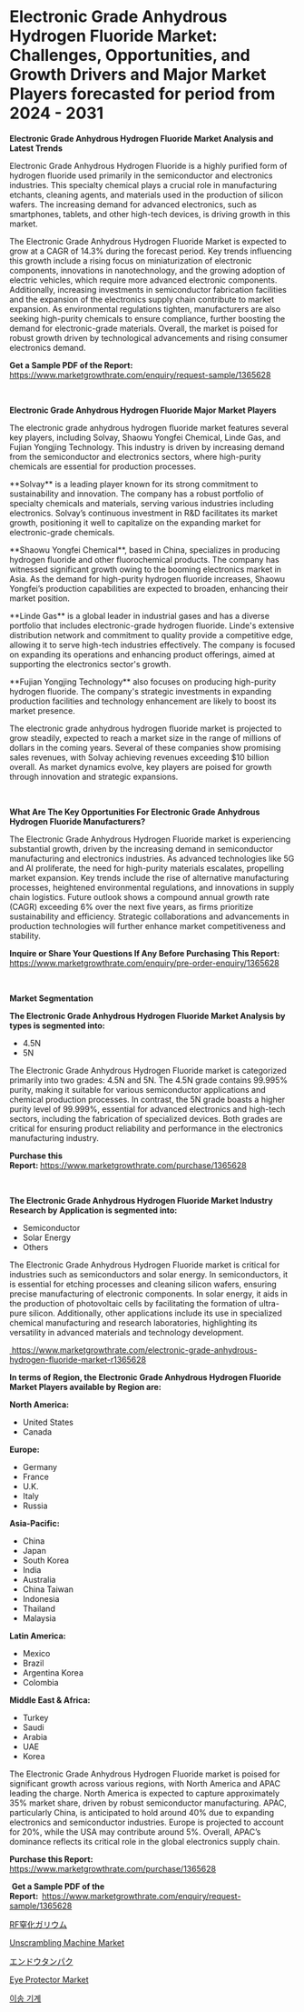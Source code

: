 <p><h1>Electronic Grade Anhydrous Hydrogen Fluoride Market: Challenges, Opportunities, and Growth Drivers and Major Market Players forecasted for period from 2024 - 2031</h1></p><p><strong>Electronic Grade Anhydrous Hydrogen Fluoride Market Analysis and Latest Trends</strong></p>
<p><p>Electronic Grade Anhydrous Hydrogen Fluoride is a highly purified form of hydrogen fluoride used primarily in the semiconductor and electronics industries. This specialty chemical plays a crucial role in manufacturing etchants, cleaning agents, and materials used in the production of silicon wafers. The increasing demand for advanced electronics, such as smartphones, tablets, and other high-tech devices, is driving growth in this market.</p><p>The Electronic Grade Anhydrous Hydrogen Fluoride Market is expected to grow at a CAGR of 14.3% during the forecast period. Key trends influencing this growth include a rising focus on miniaturization of electronic components, innovations in nanotechnology, and the growing adoption of electric vehicles, which require more advanced electronic components. Additionally, increasing investments in semiconductor fabrication facilities and the expansion of the electronics supply chain contribute to market expansion. As environmental regulations tighten, manufacturers are also seeking high-purity chemicals to ensure compliance, further boosting the demand for electronic-grade materials. Overall, the market is poised for robust growth driven by technological advancements and rising consumer electronics demand.</p></p>
<p><strong>Get a Sample PDF of the Report:&nbsp;</strong> <a href="https://www.marketgrowthrate.com/enquiry/request-sample/1365628">https://www.marketgrowthrate.com/enquiry/request-sample/1365628</a></p>
<p>&nbsp;</p>
<p><strong>Electronic Grade Anhydrous Hydrogen Fluoride Major Market Players</strong></p>
<p><p>The electronic grade anhydrous hydrogen fluoride market features several key players, including Solvay, Shaowu Yongfei Chemical, Linde Gas, and Fujian Yongjing Technology. This industry is driven by increasing demand from the semiconductor and electronics sectors, where high-purity chemicals are essential for production processes.</p><p>**Solvay** is a leading player known for its strong commitment to sustainability and innovation. The company has a robust portfolio of specialty chemicals and materials, serving various industries including electronics. Solvay’s continuous investment in R&D facilitates its market growth, positioning it well to capitalize on the expanding market for electronic-grade chemicals.</p><p>**Shaowu Yongfei Chemical**, based in China, specializes in producing hydrogen fluoride and other fluorochemical products. The company has witnessed significant growth owing to the booming electronics market in Asia. As the demand for high-purity hydrogen fluoride increases, Shaowu Yongfei’s production capabilities are expected to broaden, enhancing their market position.</p><p>**Linde Gas** is a global leader in industrial gases and has a diverse portfolio that includes electronic-grade hydrogen fluoride. Linde's extensive distribution network and commitment to quality provide a competitive edge, allowing it to serve high-tech industries effectively. The company is focused on expanding its operations and enhancing product offerings, aimed at supporting the electronics sector's growth.</p><p>**Fujian Yongjing Technology** also focuses on producing high-purity hydrogen fluoride. The company's strategic investments in expanding production facilities and technology enhancement are likely to boost its market presence.</p><p>The electronic grade anhydrous hydrogen fluoride market is projected to grow steadily, expected to reach a market size in the range of millions of dollars in the coming years. Several of these companies show promising sales revenues, with Solvay achieving revenues exceeding $10 billion overall. As market dynamics evolve, key players are poised for growth through innovation and strategic expansions.</p></p>
<p>&nbsp;</p>
<p><strong>What Are The Key Opportunities For Electronic Grade Anhydrous Hydrogen Fluoride Manufacturers?</strong></p>
<p><p>The Electronic Grade Anhydrous Hydrogen Fluoride market is experiencing substantial growth, driven by the increasing demand in semiconductor manufacturing and electronics industries. As advanced technologies like 5G and AI proliferate, the need for high-purity materials escalates, propelling market expansion. Key trends include the rise of alternative manufacturing processes, heightened environmental regulations, and innovations in supply chain logistics. Future outlook shows a compound annual growth rate (CAGR) exceeding 6% over the next five years, as firms prioritize sustainability and efficiency. Strategic collaborations and advancements in production technologies will further enhance market competitiveness and stability.</p></p>
<p><strong>Inquire or Share Your Questions If Any Before Purchasing This Report:</strong> <a href="https://www.marketgrowthrate.com/enquiry/pre-order-enquiry/1365628">https://www.marketgrowthrate.com/enquiry/pre-order-enquiry/1365628</a></p>
<p>&nbsp;</p>
<p><strong>Market Segmentation</strong></p>
<p><strong>The Electronic Grade Anhydrous Hydrogen Fluoride Market Analysis by types is segmented into:</strong></p>
<p><ul><li>4.5N</li><li>5N</li></ul></p>
<p><p>The Electronic Grade Anhydrous Hydrogen Fluoride market is categorized primarily into two grades: 4.5N and 5N. The 4.5N grade contains 99.995% purity, making it suitable for various semiconductor applications and chemical production processes. In contrast, the 5N grade boasts a higher purity level of 99.999%, essential for advanced electronics and high-tech sectors, including the fabrication of specialized devices. Both grades are critical for ensuring product reliability and performance in the electronics manufacturing industry.</p></p>
<p><strong>Purchase this Report:&nbsp;</strong><a href="https://www.marketgrowthrate.com/purchase/1365628">https://www.marketgrowthrate.com/purchase/1365628</a></p>
<p>&nbsp;</p>
<p><strong>The Electronic Grade Anhydrous Hydrogen Fluoride Market Industry Research by Application is segmented into:</strong></p>
<p><ul><li>Semiconductor</li><li>Solar Energy</li><li>Others</li></ul></p>
<p><p>The Electronic Grade Anhydrous Hydrogen Fluoride market is critical for industries such as semiconductors and solar energy. In semiconductors, it is essential for etching processes and cleaning silicon wafers, ensuring precise manufacturing of electronic components. In solar energy, it aids in the production of photovoltaic cells by facilitating the formation of ultra-pure silicon. Additionally, other applications include its use in specialized chemical manufacturing and research laboratories, highlighting its versatility in advanced materials and technology development.</p></p>
<p><a href="https://www.marketgrowthrate.com/electronic-grade-anhydrous-hydrogen-fluoride-market-r1365628">&nbsp;https://www.marketgrowthrate.com/electronic-grade-anhydrous-hydrogen-fluoride-market-r1365628</a></p>
<p><strong>In terms of Region, the Electronic Grade Anhydrous Hydrogen Fluoride Market Players available by Region are:</strong></p>
<p>
    <p> <strong> North America: </strong>
        <ul>
            <li>United States</li>
            <li>Canada</li>
        </ul>
        </p> 
    <p> <strong> Europe: </strong>
        <ul>
            <li>Germany</li>
            <li>France</li>
            <li>U.K.</li>
            <li>Italy</li>
            <li>Russia</li>
        </ul>
        </p> 
    <p> <strong> Asia-Pacific: </strong>
        <ul>
            <li>China</li>
            <li>Japan</li>
            <li>South Korea</li>
            <li>India</li>
            <li>Australia</li>
            <li>China Taiwan</li>
            <li>Indonesia</li>
            <li>Thailand</li>
            <li>Malaysia</li>
        </ul>
        </p> 
    <p> <strong> Latin America: </strong>
        <ul>
            <li>Mexico</li>
            <li>Brazil</li>
            <li>Argentina Korea</li>
            <li>Colombia</li>
        </ul>
        </p> 
    <p> <strong> Middle East & Africa: </strong>
        <ul>
            <li>Turkey</li>
            <li>Saudi</li>
            <li>Arabia</li>
            <li>UAE</li>
            <li>Korea</li>
        </ul>
    </p>
    </p>
<p><p>The Electronic Grade Anhydrous Hydrogen Fluoride market is poised for significant growth across various regions, with North America and APAC leading the charge. North America is expected to capture approximately 35% market share, driven by robust semiconductor manufacturing. APAC, particularly China, is anticipated to hold around 40% due to expanding electronics and semiconductor industries. Europe is projected to account for 20%, while the USA may contribute around 5%. Overall, APAC’s dominance reflects its critical role in the global electronics supply chain.</p></p>
<p><strong>Purchase this Report: </strong><a href="https://www.marketgrowthrate.com/purchase/1365628">https://www.marketgrowthrate.com/purchase/1365628</a></p>
<p>&nbsp;<strong>Get a Sample PDF of the Report:&nbsp;&nbsp;</strong><a href="https://www.marketgrowthrate.com/enquiry/request-sample/1365628">https://www.marketgrowthrate.com/enquiry/request-sample/1365628</a></p>
<p><strong></strong></p>
<p><p><a href="https://medium.com/@val0mzimin/%E3%82%B0%E3%83%AD%E3%83%BC%E3%83%90%E3%83%ABrf-gan%E5%B8%82%E5%A0%B4%E3%81%AE%E8%A6%8F%E6%A8%A1%E3%81%A8%E5%B8%82%E5%A0%B4%E5%8B%95%E5%90%91%E5%88%86%E6%9E%90-%E5%9C%B0%E5%9F%9F%E5%88%A5%E5%B1%95%E6%9C%9B-%E7%AB%B6%E4%BA%89%E6%88%A6%E7%95%A5%E3%81%AE2024%E5%B9%B4%E3%81%8B%E3%82%892031%E5%B9%B4%E3%81%BE%E3%81%A7%E3%81%AE%E4%BA%88%E6%B8%AC-2c9bf184c4f3?postPublishedType=repub">RF窒化ガリウム</a></p><p><a href="https://github.com/KamrulHadi87/Market-Research-Report-List-1/blob/main/unscrambling-machine-market.md">Unscrambling Machine Market</a></p><p><a href="https://medium.com/@val0mzimin/%E6%88%A6%E7%95%A5%E7%9A%84%E3%83%AD%E3%83%BC%E3%83%89%E3%83%9E%E3%83%83%E3%83%97-%E3%82%B0%E3%83%AD%E3%83%BC%E3%83%90%E3%83%AB%E3%81%AA%E3%82%A8%E3%83%B3%E3%83%89%E3%82%A6%E8%B1%86%E3%83%97%E3%83%AD%E3%83%86%E3%82%A4%E3%83%B3%E5%B8%82%E5%A0%B4%E3%81%AE%E6%B4%9E%E5%AF%9F%E3%81%A8%E6%A9%9F%E4%BC%9A-2024-2031-3811e4e31f49?postPublishedType=repub">エンドウタンパク</a></p><p><a href="https://www.linkedin.com/pulse/eye-protector-market-overview-regional-outlook-competitive-352hc?trackingId=Up%2B%2FLfUvQeaE1T63hg0rrA%3D%3D">Eye Protector Market</a></p><p><a href="https://medium.com/@oliverallison38/%EC%A0%84%EC%86%A1-%EA%B8%B0%EA%B3%84-%EC%82%B0%EC%97%85-%EB%B6%80%EB%AC%B8-2024%EB%85%84%EB%B6%80%ED%84%B0-2031%EB%85%84%EA%B9%8C%EC%A7%80%EC%9D%98-%EC%83%88%EB%A1%9C%EC%9A%B4-%EA%B8%B0%EC%88%A0-%EB%B0%8F-%EC%8B%9C%EC%9E%A5-%EC%98%81%ED%96%A5-%EC%98%88%EC%B8%A1-6fcc1ff47274?postPublishedType=repub">이송 기계</a></p></p>